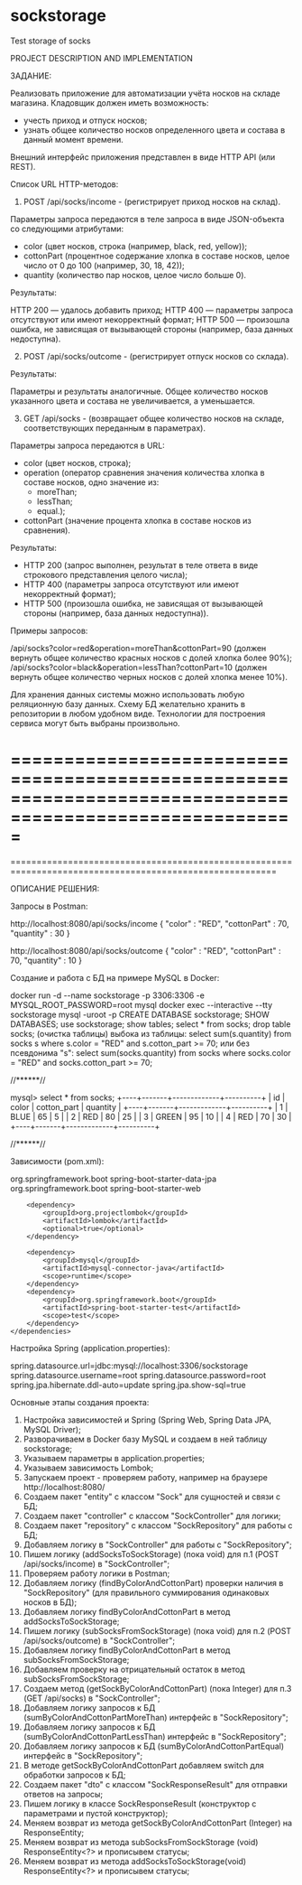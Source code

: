 # sockstorage
Test storage of socks

PROJECT DESCRIPTION AND IMPLEMENTATION



ЗАДАНИЕ:


Реализовать приложение для автоматизации учёта носков на складе магазина.
Кладовщик должен иметь возможность:

- учесть приход и отпуск носков;
- узнать общее количество носков определенного цвета и состава в данный момент времени.

Внешний интерфейс приложения представлен в виде HTTP API (или REST).

Список URL HTTP-методов:

1.  POST /api/socks/income - (регистрирует приход носков на склад).

Параметры запроса передаются в теле запроса в виде JSON-объекта со следующими атрибутами:

- color (цвет носков, строка (например, black, red, yellow));
- cottonPart (процентное содержание хлопка в составе носков, целое число от 0 до 100 (например, 30, 18, 42));
- quantity (количество пар носков, целое число больше 0).

Результаты:

HTTP 200 — удалось добавить приход;
HTTP 400 — параметры запроса отсутствуют или имеют некорректный формат;
HTTP 500 — произошла ошибка, не зависящая от вызывающей стороны (например, база данных недоступна).

2.  POST /api/socks/outcome - (регистрирует отпуск носков со склада).

Результаты:

Параметры и результаты аналогичные.
Общее количество носков указанного цвета и состава не увеличивается, а уменьшается.

3.  GET /api/socks - (возвращает общее количество носков на складе, соответствующих переданным в параметрах).

Параметры запроса передаются в URL:

- color (цвет носков, строка);
- operation (оператор сравнения значения количества хлопка в составе носков, одно значение из:
	- moreThan;
	- lessThan;
	- equal.);
- cottonPart (значение процента хлопка в составе носков из сравнения).

Результаты:

- HTTP 200 (запрос выполнен, результат в теле ответа в виде строкового представления целого числа);
- HTTP 400 (параметры запроса отсутствуют или имеют некорректный формат);
- HTTP 500 (произошла ошибка, не зависящая от вызывающей стороны (например, база данных недоступна)).

Примеры запросов:

/api/socks?color=red&operation=moreThan&cottonPart=90 
(должен вернуть общее количество красных носков с долей хлопка более 90%);
/api/socks?color=black&operation=lessThan?cottonPart=10 
(должен вернуть общее количество черных носков с долей хлопка менее 10%).

Для хранения данных системы можно использовать любую реляционную базу данных.
Схему БД желательно хранить в репозитории в любом удобном виде.
Технологии для построения сервиса могут быть выбраны произвольно.


=========================================================================================================
=========================================================================================================
=========================================================================================================


ОПИСАНИЕ РЕШЕНИЯ:



Запросы в Postman:

http://localhost:8080/api/socks/income
{
    "color" : "RED",
    "cottonPart" : 70,
    "quantity" : 30
}

http://localhost:8080/api/socks/outcome
{
    "color" : "RED",
    "cottonPart" : 70,
    "quantity" : 10
}



Создание и работа с БД на примере MySQL в Docker:

docker run -d --name sockstorage -p 3306:3306 -e MYSQL_ROOT_PASSWORD=root mysql
docker exec --interactive --tty sockstorage mysql -uroot -p
CREATE DATABASE sockstorage;
SHOW DATABASES;
use sockstorage;
show tables;
select * from socks;
drop table socks; (очистка таблицы)
выбока из таблицы:
select sum(s.quantity) from socks s where s.color = "RED" and s.cotton_part >= 70;
или без псевдонима "s":
select sum(socks.quantity) from socks where socks.color = "RED" and socks.cotton_part >= 70;

//******//

mysql> select * from socks;
+----+-------+-------------+----------+
| id | color | cotton_part | quantity |
+----+-------+-------------+----------+
|  1 | BLUE  |          65 |        5 |
|  2 | RED   |          80 |       25 |
|  3 | GREEN |          95 |       10 |
|  4 | RED   |          70 |       30 |
+----+-------+-------------+----------+

//******//


Зависимости (pom.xml):

<dependencies>
        <dependency>
            <groupId>org.springframework.boot</groupId>
            <artifactId>spring-boot-starter-data-jpa</artifactId>
        </dependency>
        <dependency>
            <groupId>org.springframework.boot</groupId>
            <artifactId>spring-boot-starter-web</artifactId>
        </dependency>

        <dependency>
            <groupId>org.projectlombok</groupId>
            <artifactId>lombok</artifactId>
            <optional>true</optional>
        </dependency>

        <dependency>
            <groupId>mysql</groupId>
            <artifactId>mysql-connector-java</artifactId>
            <scope>runtime</scope>
        </dependency>
        <dependency>
            <groupId>org.springframework.boot</groupId>
            <artifactId>spring-boot-starter-test</artifactId>
            <scope>test</scope>
        </dependency>
    </dependencies>


Настройка Spring (application.properties):

spring.datasource.url=jdbc:mysql://localhost:3306/sockstorage
spring.datasource.username=root
spring.datasource.password=root
spring.jpa.hibernate.ddl-auto=update
spring.jpa.show-sql=true


Основные этапы создания проекта:

1. Настройка зависимостей и Spring (Spring Web, Spring Data JPA, MySQL Driver);
2. Разворачиваем в Docker базу MySQL и создаем в ней таблицу sockstorage;
3. Указываем параметры в application.properties;
4. Указываем зависимость Lombok;
5. Запускаем проект - проверяем работу, например на браузере http://localhost:8080/
6. Создаем пакет "entity" с классом "Sock" для сущностей и связи с БД;
7. Создаем пакет "controller" с классом "SockController" для логики;
8. Создаем пакет "repository" с классом "SockRepository" для работы с БД;
9. Добавляем логику в "SockController" для работы с "SockRepository";
10. Пишем логику (addSocksToSockStorage) (пока void) для п.1 (POST /api/socks/income) в "SockController";
11. Проверяем работу логики в Postman;
12. Добавляем логику (findByColorAndCottonPart) проверки наличия в "SockRepository" 
(для правильного суммирования одинаковых носков в БД);
13. Добавляем логику findByColorAndCottonPart в метод addSocksToSockStorage;
14. Пишем логику (subSocksFromSockStorage) (пока void) для п.2 (POST /api/socks/outcome) в "SockController";
15. Добавляем логику findByColorAndCottonPart в метод subSocksFromSockStorage;
16. Добавляем проверку на отрицательный остаток в метод subSocksFromSockStorage;
17. Создаем метод (getSockByColorAndCottonPart) (пока Integer) для п.3 (GET /api/socks) в "SockController";
18. Добавляем логику запросов к БД (sumByColorAndCottonPartMoreThan) интерфейс в "SockRepository";
19. Добавляем логику запросов к БД (sumByColorAndCottonPartLessThan) интерфейс в "SockRepository";
20. Добавляем логику запросов к БД (sumByColorAndCottonPartEqual) интерфейс в "SockRepository";
21. В методе getSockByColorAndCottonPart добавляем switch для обработки запросов к БД;
22. Создаем пакет "dto" с классом "SockResponseResult" для отправки ответов на запросы;
23. Пишем логику в классе SockResponseResult (конструктор с параметрами и пустой конструктор);
24. Меняем возврат из метода getSockByColorAndCottonPart (Integer) на ResponseEntity<SockResponseResult>;
25. Меняем возврат из метода subSocksFromSockStorage (void) ResponseEntity<?> и прописывем статусы;
26. Меняем возврат из метода addSocksToSockStorage(void) ResponseEntity<?> и прописывем статусы;

